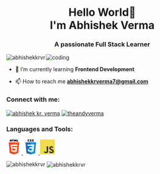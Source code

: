 <h1 align="center">Hello World👋<br> I'm Abhishek Verma</h1>
<h3 align="center">A passionate Full Stack Learner</h3>
<img align="right" alt="coding" width="400p" src="https://imgvisuals.com/cdn/shop/products/animated-isolated-coding-specialist-722044.gif?v=1698899302">

<p align="left"> <img src="https://komarev.com/ghpvc/?username=abhishekkrvr&label=Profile%20views&color=0e75b6&style=flat" alt="abhishekkrvr" /> </p>

- 🌱 I’m currently learning **Frontend Development**

- 📫 How to reach me **abhishekkrverma7@gmail.com**

<h3 align="left">Connect with me:</h3>
<p align="left">
<a href="https://www.linkedin.com/in/abhishek-kr-verma-0942381b3?utm_source=share&utm_campaign=share_via&utm_content=profile&utm_medium=android_app" target="blank"><img align="center" src="https://raw.githubusercontent.com/rahuldkjain/github-profile-readme-generator/master/src/images/icons/Social/linked-in-alt.svg" alt="abhishek kr. verma" height="30" width="40" /></a>
<a href="https://instagram.com/theandyverma" target="blank"><img align="center" src="https://raw.githubusercontent.com/rahuldkjain/github-profile-readme-generator/master/src/images/icons/Social/instagram.svg" alt="theandyverma" height="30" width="40" /></a>
</p>

<h3 align="left">Languages and Tools:</h3>
<p align="left"><a href="https://www.w3.org/html/" target="_blank" rel="noreferrer"> <img src="https://raw.githubusercontent.com/devicons/devicon/master/icons/html5/html5-original-wordmark.svg" alt="html5" width="40" height="40"/> </a> <a href="https://www.w3schools.com/css/" target="_blank" rel="noreferrer"> <img src="https://raw.githubusercontent.com/devicons/devicon/master/icons/css3/css3-original-wordmark.svg" alt="css3" width="40" height="40"/> </a> <a href="https://developer.mozilla.org/en-US/docs/Web/JavaScript" target="_blank" rel="noreferrer"> <img src="https://raw.githubusercontent.com/devicons/devicon/master/icons/javascript/javascript-original.svg" alt="javascript" width="40" height="40"/> </a> </p>

<p><img align="left" src="https://github-readme-stats.vercel.app/api/top-langs?username=abhishekkrvr&show_icons=true&locale=en&layout=compact" alt="abhishekkrvr" /></p>

<p>&nbsp;<img align="center" src="https://github-readme-stats.vercel.app/api?username=abhishekkrvr&show_icons=true&locale=en" alt="abhishekkrvr" /></p>

